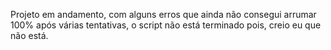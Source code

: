 Projeto em andamento, com alguns erros que ainda não consegui arrumar 100% após várias tentativas, o script não está terminado pois, creio eu que não está.

